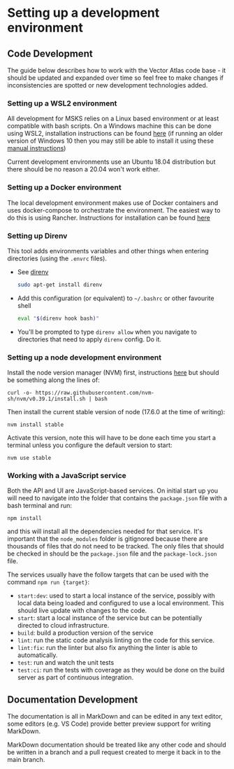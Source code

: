 # Setting up a development environment

## Code Development

The guide below describes how to work with the Vector Atlas code base - it should be updated and expanded over time so feel free to make changes if inconsistencies are spotted or new development technologies added.

### Setting up a WSL2 environment
All development for MSKS relies on a Linux based environment or at least compatible with bash scripts. On a Windows machine this can be done using WSL2, installation instructions can be found [here](https://docs.microsoft.com/en-us/windows/wsl/install) (if running an older version of Windows 10 then you may still be able to install it using these [manual instructions](https://docs.microsoft.com/en-us/windows/wsl/install-manual))

Current development environments use an Ubuntu 18.04 distribution but there should be no reason a 20.04 won't work either.


### Setting up a Docker environment
The local development environment makes use of Docker containers and uses docker-compose to orchestrate the environment. The easiest way to do this is using Rancher. Instructions for installation can be found [here](https://rancher.com/docs/rancher/v2.5/en/installation/)

### Setting up Direnv

This tool adds environments variables and other things when entering directories (using the `.envrc` files).

- See [direnv](https://direnv.net/)
  ```bash
  sudo apt-get install direnv
  ```
- Add this configuration (or equivalent) to `~/.bashrc` or other favourite shell
  ```bash
  eval "$(direnv hook bash)"
  ```
- You'll be prompted to type `direnv allow` when you navigate to directories that need to
    apply `direnv` config. Do it.


### Setting up a node development environment

Install the node version manager (NVM) first, instructions [here](https://github.com/nvm-sh/nvm) but should be something along the lines of:
```
curl -o- https://raw.githubusercontent.com/nvm-sh/nvm/v0.39.1/install.sh | bash
```

Then install the current stable version of node (17.6.0 at the time of writing):
```
nvm install stable
```

Activate this version, note this will have to be done each time you start a terminal unless you configure the default version to start:
```
nvm use stable
```

### Working with a JavaScript service

Both the API and UI are JavaScript-based services. On initial start up you will need to navigate into the folder that contains the `package.json` file with a bash terminal and run:
```
npm install
```
and this will install all the dependencies needed for that service. It's important that the `node_modules` folder is gitignored because there are thousands of files that do not need to be tracked. The only files that should be checked in should be the `package.json` file and the `package-lock.json` file.

The services usually have the follow targets that can be used with the command `npm run {target}`:
- `start:dev`: used to start a local instance of the service, possibly with local data being loaded and configured to use a local environment. This should live update with changes to the code.
- `start`: start a local instance of the service but can be potentially directed to cloud infrastructure.
- `build`: build a production version of the service
- `lint`: run the static code analysis linting on the code for this service.
- `lint:fix`: run the linter but also fix anything the linter is able to automatically.
- `test`: run and watch the unit tests
- `test:ci`: run the tests with coverage as they would be done on the build server as part of continuous integration.

## Documentation Development

The documentation is all in MarkDown and can be edited in any text editor, some editors (e.g. VS Code) provide better preview support for writing MarkDown.

MarkDown documentation should be treated like any other code and should be written in a branch and a pull request created to merge it back in to the main branch.
